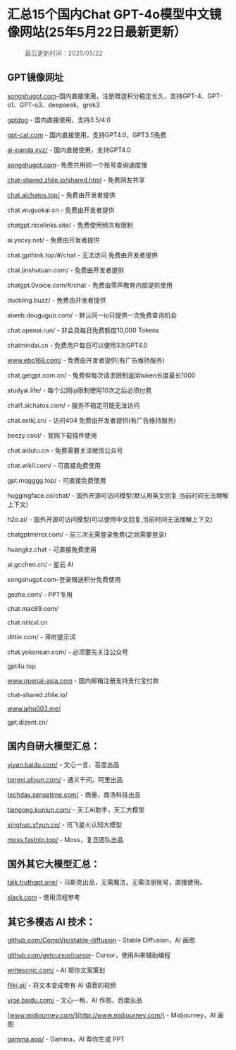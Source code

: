 # 汇总15个国内Chat GPT-4o模型中文镜像网站(25年5月22日最新更新）

> 最后更新时间：2025/05/22


## GPT镜像网址

[songshugpt.com](http://songshugpt.com)-国内直接使用，注册赠送积分稳定长久，支持GPT-4、GPT-o1、GPT-o3、deepseek、grok3

[gptdog](http://gptdog.online) - 国内直接使用，支持3.5/4.0

[gpt-cat.com](http://gpt-cat.com) - 国内直接使用，支持GPT4.0，GPT3.5免费

[ai-panda.xyz/](http://ai-panda.xyz/) - 国内直接使用，支持GPT4.0

[songshugpt.com](http://songshugpt.com)- 免费共用同一个账号查询速度慢

[chat-shared.zhile.io/shared.html](chat-shared.zhile.io/shared.html) - 免费网友共享

[chat.aichatos.top/](chat.aichatos.top/) - 免费由开发者提供

chat.wuguokai.cn - 免费由开发者提供

chatgpt.nicelinks.site/ - 免费使用频次有限制

ai.yscxy.net/ - 免费由开发者提供

chat.gpthink.top/#/chat - 无法访问 免费由开发者提供

chat.jinshutuan.com/ - 免费由开发者提供

chatgpt.0voice.com/#/chat - 免费由零声教育内部提供使用

duckling.buzz/ - 免费由开发者提供

aiweb.douguguo.com/ - 默认同一ip只提供一次免费查询机会

chat.openai.run/ - 非会员每日免费额度10,000 Tokens

chatmindai.cn - 免费用户每日可以使用3次GPT4.0

www.ebo168.com/ - 免费由开发者提供(有广告维持服务)

chat.getgpt.com.cn/ - 免费但每次请求限制返回token长度最长1000

studyai.life/ - 每个公网ip限制使用10次之后必须付费

chat1.aichatos.com/ - 服务不稳定可能无法访问

chat.extkj.cn/ - 访问404 免费由开发者提供(有广告维持服务)

beezy.cool/ - 官网下载插件使用

chat.aidutu.cn - 免费需要关注微信公众号

chat.wikll.com/ - 可直接免费使用

gpt.mqgggg.top/ - 可直接免费使用

huggingface.co/chat/ - 国外开源可访问模型(默认用英文回复,当前时间无法理解上下文)

h2o.ai/ - 国外开源可访问模型(可以使用中文回复,当前时间无法理解上下文)

chatgptmirror.com/ - 前三次无需登录免费(之后需要登录)

huangkz.chat - 可直接免费使用

ai.gcchen.cn/ - 星云 AI

songshugpt.com-登录赠送积分免费使用

gezhe.com/ - PPT专用

chat.mac89.com/

chat.niitcxl.cn

dittin.com/ - 谛听提示词

chat.yokonsan.com/ - 必须要先关注公众号

gpt4u.top

www.openai-asia.com - 国内邮箱注册支持支付宝付款

chat-shared.zhile.io/

www.aihu003.me/

gpt.dizent.cn/

## 国内自研大模型汇总：

[yiyan.baidu.com/](http://yiyan.baidu.com/) - 文心一言，百度出品

[tongyi.aliyun.com/](http://tongyi.aliyun.com/) - 通义千问，阿里出品

[techday.sensetime.com/](http://techday.sensetime.com/) - 商量，商汤科技出品

[tiangong.kunlun.com/](http://tiangong.kunlun.com/) - 天工AI助手，天工大模型

[xinghuo.xfyun.cn/](http://xinghuo.xfyun.cn/) - 讯飞星火认知大模型

[moss.fastnlp.top/](http://moss.fastnlp.top/) - Moss，复旦团队出品

## 国外其它大模型汇总：

[talk.truthgpt.one/](http://talk.truthgpt.one/) - 马斯克出品，无需魔法，无需注册账号，直接使用。

[slack.com](http://slack.com) - 使用流程参考

## 其它多模态 AI 技术：

[github.com/CompVis/stable-diffusion](http://github.com/CompVis/stable-diffusion) - Stable Diffusion，AI 画图

[github.com/getcursor/cursor](http://github.com/getcursor/cursor)- Cursor，使用Ai来辅助编程

[writesonic.com/](http://writesonic.com/) - AI 帮你文案策划

[fliki.ai/](http://fliki.ai/) - 将文本变成带有 AI 语音的视频

[yige.baidu.com/](http://yige.baidu.com/) - 文心一格，AI 作图，百度出品

[www.midjourney.com/](http://www.midjourney.com/) - Midjourney，AI 画图

[gamma.app/](http://gamma.app/) - Gamma，AI 帮你生成 PPT
